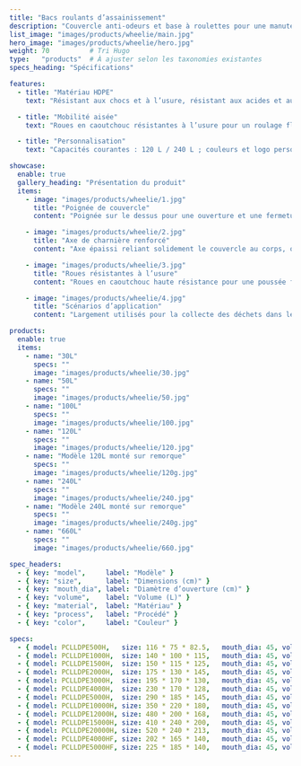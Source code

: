 ```yaml
---
title: "Bacs roulants d’assainissement"
description: "Couvercle anti-odeurs et base à roulettes pour une manutention aisée ; adaptés aux résidences, aux rues et aux parcs."
list_image: "images/products/wheelie/main.jpg"
hero_image: "images/products/wheelie/hero.jpg"
weight: 70          # Tri Hugo
type:   "products"  # À ajuster selon les taxonomies existantes
specs_heading: "Spécifications"

features:
  - title: "Matériau HDPE"
    text: "Résistant aux chocs et à l’usure, résistant aux acides et aux alcalins ; corps épais et longue durée de vie."

  - title: "Mobilité aisée"
    text: "Roues en caoutchouc résistantes à l’usure pour un roulage fluide, y compris en pleine charge."

  - title: "Personnalisation"
    text: "Capacités courantes : 120 L / 240 L ; couleurs et logo personnalisables."

showcase:
  enable: true
  gallery_heading: "Présentation du produit"
  items:
    - image: "images/products/wheelie/1.jpg"
      title: "Poignée de couvercle"
      content: "Poignée sur le dessus pour une ouverture et une fermeture pratiques."

    - image: "images/products/wheelie/2.jpg"
      title: "Axe de charnière renforcé"
      content: "Axe épaissi reliant solidement le couvercle au corps, ouverture/fermeture fluide et durable."

    - image: "images/products/wheelie/3.jpg"
      title: "Roues résistantes à l’usure"
      content: "Roues en caoutchouc haute résistance pour une poussée fluide et une charge stable."

    - image: "images/products/wheelie/4.jpg"
      title: "Scénarios d’application"
      content: "Largement utilisés pour la collecte des déchets dans les résidences, parcs et voies publiques."

products:
  enable: true
  items:
    - name: "30L"
      specs: ""
      image: "images/products/wheelie/30.jpg"
    - name: "50L"
      specs: ""
      image: "images/products/wheelie/50.jpg"
    - name: "100L"
      specs: ""
      image: "images/products/wheelie/100.jpg"
    - name: "120L"
      specs: ""
      image: "images/products/wheelie/120.jpg"
    - name: "Modèle 120L monté sur remorque"
      specs: ""
      image: "images/products/wheelie/120g.jpg"
    - name: "240L"
      specs: ""
      image: "images/products/wheelie/240.jpg"
    - name: "Modèle 240L monté sur remorque"
      specs: ""
      image: "images/products/wheelie/240g.jpg"
    - name: "660L"
      specs: ""
      image: "images/products/wheelie/660.jpg"

spec_headers:
  - { key: "model",     label: "Modèle" }
  - { key: "size",      label: "Dimensions (cm)" }
  - { key: "mouth_dia", label: "Diamètre d’ouverture (cm)" }
  - { key: "volume",    label: "Volume (L)" }
  - { key: "material",  label: "Matériau" }
  - { key: "process",   label: "Procédé" }
  - { key: "color",     label: "Couleur" }

specs:
  - { model: PCLLDPE500H,   size: 116 * 75 * 82.5,   mouth_dia: 45, volume: 500,   material: LLDPE, process: Rotomoulage, color: Blanc }
  - { model: PCLLDPE1000H,  size: 140 * 100 * 115,   mouth_dia: 45, volume: 1000,  material: LLDPE, process: Rotomoulage, color: Blanc }
  - { model: PCLLDPE1500H,  size: 150 * 115 * 125,   mouth_dia: 45, volume: 1500,  material: LLDPE, process: Rotomoulage, color: Blanc }
  - { model: PCLLDPE2000H,  size: 175 * 130 * 145,   mouth_dia: 45, volume: 2000,  material: LLDPE, process: Rotomoulage, color: Blanc }
  - { model: PCLLDPE3000H,  size: 195 * 170 * 130,   mouth_dia: 45, volume: 3000,  material: LLDPE, process: Rotomoulage, color: Blanc }
  - { model: PCLLDPE4000H,  size: 230 * 170 * 128,   mouth_dia: 45, volume: 4000,  material: LLDPE, process: Rotomoulage, color: Blanc }
  - { model: PCLLDPE5000H,  size: 290 * 185 * 145,   mouth_dia: 45, volume: 5000,  material: LLDPE, process: Rotomoulage, color: Blanc }
  - { model: PCLLDPE10000H, size: 350 * 220 * 180,   mouth_dia: 45, volume: 10000, material: LLDPE, process: Rotomoulage, color: Blanc }
  - { model: PCLLDPE12000H, size: 480 * 200 * 168,   mouth_dia: 45, volume: 12000, material: LLDPE, process: Rotomoulage, color: Blanc }
  - { model: PCLLDPE15000H, size: 410 * 240 * 200,   mouth_dia: 45, volume: 15000, material: LLDPE, process: Rotomoulage, color: Blanc }
  - { model: PCLLDPE20000H, size: 520 * 240 * 213,   mouth_dia: 45, volume: 20000, material: LLDPE, process: Rotomoulage, color: Blanc }
  - { model: PCLLDPE4000HF, size: 202 * 165 * 140,   mouth_dia: 45, volume: 4000,  material: LLDPE, process: Rotomoulage, color: Blanc }
  - { model: PCLLDPE5000HF, size: 225 * 185 * 140,   mouth_dia: 45, volume: 5000,  material: LLDPE, process: Rotomoulage, color: Blanc }
---
```

